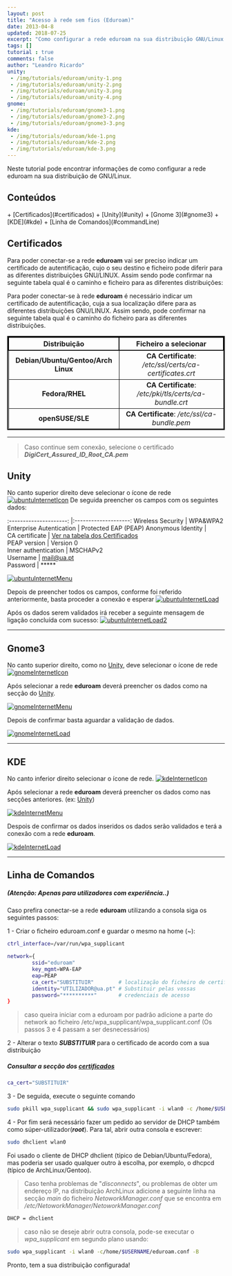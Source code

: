 ```yaml
---
layout: post
title: "Acesso à rede sem fios (Eduroam)"
date: 2013-04-8
updated: 2018-07-25
excerpt: "Como configurar a rede eduroam na sua distribuição GNU/Linux."
tags: []
tutorial : true
comments: false
author: "Leandro Ricardo"
unity: 
 - /img/tutorials/eduroam/unity-1.png
 - /img/tutorials/eduroam/unity-2.png
 - /img/tutorials/eduroam/unity-3.png
 - /img/tutorials/eduroam/unity-4.png
gnome:
 - /img/tutorials/eduroam/gnome3-1.png
 - /img/tutorials/eduroam/gnome3-2.png
 - /img/tutorials/eduroam/gnome3-3.png
kde:
 - /img/tutorials/eduroam/kde-1.png
 - /img/tutorials/eduroam/kde-2.png
 - /img/tutorials/eduroam/kde-3.png
---
```


<style>
  table{
      border-collapse: collapse;
      border-spacing: 0;
      border:2px solid #000000;
      text-align: center;
  }

  th{
      border:2px solid #000000;
  }

  td{
      border:1px solid #000000;
  }
</style>

[ubuntuInternetIcon]: {{page.unity[0]}}
[ubuntuInternetMenu]: {{page.unity[1]}}
[ubuntuInternetLoad]: {{page.unity[2]}}
[ubuntuInternetLoad2]: {{page.unity[3]}}

[gnomeInternetIcon]: {{page.gnome[0]}}
[gnomeInternetMenu]: {{page.gnome[1]}}
[gnomeInternetLoad]: {{page.gnome[2]}}

[kdeInternetIcon]: {{page.kde[0]}}
[kdeInternetMenu]: {{page.kde[1]}}
[kdeInternetLoad]: {{page.kde[2]}}

Neste tutorial pode encontrar informações de como configurar a rede eduroam na sua distribuição de GNU/Linux.


  <h2>Conteúdos</h2>
  + [Certificados](#certificados)
  + [Unity](#unity)
  + [Gnome 3](#gnome3)
  + [KDE](#kde)
  + [Linha de Comandos](#commandLine)

## <a name="certificados"></a>Certificados

Para poder conectar-se a rede **eduroam** vai ser preciso indicar um certificado de autentificação, cujo o seu destino e ficheiro pode diferir para as diferentes distribuições GNU/LINUX. Assim sendo pode confirmar na seguinte tabela qual é o caminho e ficheiro para as diferentes distribuições:

Para poder conectar-se à rede **eduroam** é necessário indicar um certificado de autentificação, cuja a sua localização difere para as diferentes distribuições GNU/LINUX. Assim sendo, pode confirmar na seguinte tabela qual é o caminho do ficheiro para as diferentes distribuições.

|            Distribuição             |                  Ficheiro a selecionar                   |
|:-----------------------------------:|:--------------------------------------------------------:|
| **Debian/Ubuntu/Gentoo/Arch Linux** | **CA Certificate**: _/etc/ssl/certs/ca-certificates.crt_ |
| **Fedora/RHEL**                     | **CA Certificate**: _/etc/pki/tls/certs/ca-bundle.crt_   |
| **openSUSE/SLE**                    | **CA Certificate**: _/etc/ssl/ca-bundle.pem_             |


________________________________

>Caso continue sem conexão, selecione o certificado **_DigiCert_Assured_ID_Root_CA.pem_**

## <a name="unity"></a>Unity

No canto superior direito deve selecionar o ícone de rede [![ubuntuInternetIcon]]({{page.unity[0]}})
De seguida preencher os campos com os seguintes dados:


:---------------------: |:--------------------:
Wireless Security       | WPA&WPA2 Enterprise
Autentication           | Protected EAP (PEAP)
Anonymous Identity      |                     
CA certificate          | [Ver na tabela dos Certificados](#Certificados)  
PEAP version            | Version 0           
Inner authentication    | MSCHAPv2            
Username                | mail@ua.pt          
Password                | *****

[![ubuntuInternetMenu]]({{page.unity[1]}})

Depois de preencher todos os campos, conforme foi referido anteriormente, basta proceder a conexão e esperar
[![ubuntuInternetLoad]]({{page.unity[2]}})

Após os dados serem validados irá receber a seguinte mensagem de ligação concluída com sucesso:
[![ubuntuInternetLoad2]]({{page.unity[3]}})

________________________________

## <a name="gnome3"></a> Gnome3

No canto superior direito, como no [Unity](##Unity), deve selecionar o ícone de rede 
[![gnomeInternetIcon]]({{page.gnome[0]}})

Após selecionar a rede **eduroam** deverá preencher os dados como na secção do [Unity](##Unity).

[![gnomeInternetMenu]]({{page.gnome[1]}})

Depois de confirmar basta aguardar a validação de dados.

[![gnomeInternetLoad]]({{page.gnome[2]}})

________________________________

## <a name="kde"></a> KDE

No canto inferior direito selecionar o ícone de rede. 
[![kdeInternetIcon]]({{page.kde[0]}})

Após selecionar a rede **eduroam** deverá preencher os dados como nas secções anteriores. (ex: [Unity](##Unity))

[![kdeInternetMenu]]({{page.kde[1]}})

Despois de confirmar os dados inseridos os dados serão validados e terá a conexão com a rede **eduroam**.

[![kdeInternetLoad]]({{page.kde[2]}})

________________________________

## <a name="commandLine"></a> Linha de Comandos

##### (**Atenção: Apenas para utilizadores com experiência..**)
Caso prefira conectar-se a rede **eduroam** utilizando a consola siga os seguintes passos:

1 - Criar o ficheiro eduroam.conf e guardar o mesmo na home (~):

```bash
ctrl_interface=/var/run/wpa_supplicant

network={
        ssid="eduroam"
        key_mgmt=WPA-EAP
        eap=PEAP
        ca_cert="SUBSTITUIR"		# localização do ficheiro de certificados
        identity="UTILIZADOR@ua.pt"	# Substituir pelas vossas
        password="**********"		# credenciais de acesso
}
```
>caso queira iniciar com a eduroam por padrão adicione a parte do network ao ficheiro /etc/wpa_supplicant/wpa_supplicant.conf (Os passos 3 e 4 passam a ser desnecessários)

2 - Alterar o texto ***SUBSTITUIR*** para o certificado de acordo com a sua distribuição
##### Consultar a secção dos [certificados](#certificados)

```bash
ca_cert="SUBSTITUIR"
```

3 - De seguida, execute o seguinte comando

```bash
sudo pkill wpa_supplicant && sudo wpa_supplicant -i wlan0 -c /home/$USERNAME/eduroam.conf
```

4 - Por fim será necessário fazer um pedido ao servidor de DHCP também como súper-utilizador(___root___). Para tal, abrir outra consola e escrever:

```bash
sudo dhclient wlan0
```

Foi usado o cliente de DHCP dhclient (típico de Debian/Ubuntu/Fedora), mas poderia ser usado qualquer outro à escolha, por exemplo, o dhcpcd (típico de ArchLinux/Gentoo).

>Caso tenha problemas de "_disconnects_", ou problemas de obter um endereço IP, na distribuição ArchLinux adicione a seguinte linha na secção _main_ do ficheiro _NetoworkManager.conf_ que se encontra em */etc/NetoworkManager/NetoworkManager.conf*
```bash
DHCP = dhclient
```

>caso não se deseje abrir outra consola, pode-se executar o _wpa_supplicant_ em segundo plano usando:
~~~bash
sudo wpa_supplicant -i wlan0 -c/home/$USERNAME/eduroam.conf -B
~~~

Pronto, tem a sua distribuição configurada!
